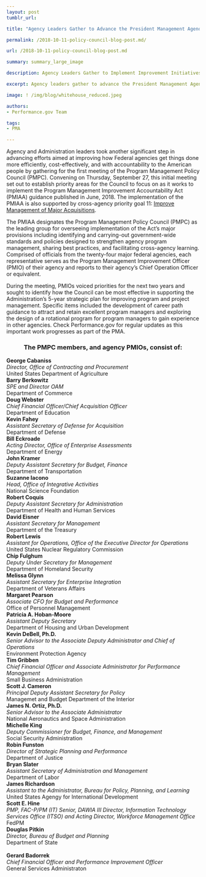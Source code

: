 ```yaml
---
layout: post
tumblr_url:

title: "Agency Leaders Gather to Advance the President Management Agenda’s Efforts to Implement Program Management Improvement Initiatives"

permalink: /2018-10-11-policy-council-blog-post.md/

url: /2018-10-11-policy-council-blog-post.md

summary: summary_large_image

description: Agency Leaders Gather to Implement Improvement Initiatives

excerpt: Agency leaders gather to advance the President Management Agenda's efforts to implement program management improvement initiatives. 

image: ! /img/blog/whitehouse_reduced.jpeg

authors:
- Performance.gov Team

tags:
- PMA

---
```


Agency and Administration leaders took another significant step in advancing efforts aimed at improving how Federal agencies get things done more efficiently, cost-effectively, and with accountability to the American people by gathering for the first meeting of the Program Management Policy Council (PMPC). Convening on Thursday, September 27, this initial meeting set out to establish priority areas for the Council to focus on as it works to implement the Program Management Improvement Accountability Act (PMIAA) guidance published in June, 2018. The implementation of the PMIAA is also supported by cross-agency priority goal 11: [Improve Management of Major Acquisitions](https://www.performance.gov/CAP/CAP_goal_11.html).  

The PMIAA designates the Program Management Policy Council (PMPC) as the leading group for overseeing implementation of the Act’s major provisions including identifying and carrying-out government-wide standards and policies designed to strengthen agency program management, sharing best practices, and facilitating cross-agency learning. Comprised of officials from the twenty-four major federal agencies, each representative serves as the Program Management Improvement Officer (PMIO) of their agency and reports to their agency’s Chief Operation Officer or equivalent. 

During the meeting, PMIOs voiced priorities for the next two years and sought to identify how the Council can be most effective in supporting the Administration’s 5-year strategic plan for improving program and project management. Specific items included the development of career path guidance to attract and retain excellent program managers and exploring the design of a rotational program for program managers to gain experience in other agencies. Check Performance.gov for regular updates as this important work progresses as part of the PMA. 

<center><h3>The PMPC members, and agency PMIOs, consist of:</h3></center>
<div class="grid-post">
  <div id="post-white-grid"><b>George Cabaniss</b><br><i>Director, Office of Contracting and Procurement</i><br>United States Department of Agriculture</div>
  <div id="post-white-grid"><b>Barry Berkowitz</b><br><i>SPE and Director OAM</i><br>Department of Commerce</div>
  <div id="post-white-grid"><b>Doug Webster</b><br><i>Chief Financial Officer/Chief Acquisition Officer</i><br>Department of Education</div>
  <div id="post-white-grid"><b>Kevin Fahey</b><br><i>Assistant Secretary of Defense for Acquisition</i><br>Department of Defense</div>
  <div id="post-white-grid"><b>Bill Eckroade</b><br><i>Acting Director, Office of Enterprise Assessments</i><br>Department of Energy</div>
  <div id="post-white-grid"><b>John Kramer</b><br><i>Deputy Assistant Secretary for Budget, Finance</i><br>Department of Transportation</div>
  <div id="post-white-grid"><b>Suzanne Iacono</b><br><i>Head, Office of Integrative Activities</i><br>National Science Foundation</div>
  <div id="post-white-grid"><b>Robert Coquis</b><br><i>Deputy Assistant Secretary for Administration</i><br>Department of Health and Human Services</div>
  <div id="post-white-grid"><b>David Eisner</b><br><i>Assistant Secretary for Management</i><br>Department of the Treasury</div>
  <div id="post-white-grid"><b>Robert Lewis</b><br><i>Assistant for Operations, Office of the Executive Director for Operations</i><br>United States Nuclear Regulatory Commission</div>
  <div id="post-white-grid"><b>Chip Fulghum</b><br><i>Deputy Under Secretary for Management</i><br>Department of Homeland Security</div>
  <div id="post-white-grid"><b>Melissa Glynn</b><br><i>Assistant Secretary for Enterprise Integration</i><br>Department of Veterans Affairs</div>
  <div id="post-white-grid"><b>Margaret Pearson</b><br><i>Associate CFO for Budget and Performance</i><br>Office of Personnel Management</div>
  <div id="post-white-grid"><b>Patricia A. Hoban-Moore</b><br><i>Assistant Deputy Secretary</i><br>Department of Housing and Urban Development</div>
  <div id="post-white-grid"><b>Kevin DeBell, Ph.D.</b><br><i>Senior Advisor to the Associate Deputy Administrator and Chief of Operations</i><br>Environment Protection Agency</div>
  <div id="post-white-grid"><b>Tim Gribben</b><br><i>Chief Financial Officer and Associate Administrator for Performance Management</i><br>Small Business Administration</div>
  <div id="post-white-grid"><b>Scott J. Cameron</b><br><i>Principal Deputy Assistant Secretary for Policy</i><br>Managemet and Budget Department of the Interior</div>
   <div id="post-white-grid"><b>James N. Ortiz, Ph.D. </b><br><i>Senior Advisor to the Associate Administrator</i><br>National Aeronautics and Space Administration</div>
   <div id="post-white-grid"><b>Michelle King</b><br><i>Deputy Commissioner for Budget, Finance, and Management</i><br>Social Security Administration</div>
   <div id="post-white-grid"><b>Robin Funston</b><br><i>Director of Strategic Planning and Performance</i><br>Department of Justice</div>
  <div id="post-white-grid"><b>Bryan Slater</b><br><i>Assistant Secretary of Administration and Management</i><br>Department of Labor</div>
  <div id="post-white-grid"><b>James Richardson</b><br><i>Assistant to the Administrator, Bureau for Policy, Planning, and Learning</i><br>United States Agengy for International Development</div>
  <div id="post-white-grid"><b>Scott E. Hine</b><br><i>PMP, FAC-P/PM (IT) Senior, DAWIA III Director, Information Technology Services Office (ITSO) and Acting Director, Workforce Management Office</i><br>FedPM</div>
  <div id="post-white-grid"><b>Douglas Pitkin</b><br><i>Director, Bureau of Budget and Planning</i><br>Department of State</div>
  <br>
  <div id="post-white-grid"><b>Gerard Badorrek</b><br><i>Chief Financial Officer and Performance Improvement Officer</i><br>General Services Administraton</div>
</div>


